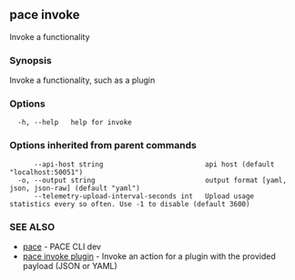 ## pace invoke

Invoke a functionality

### Synopsis

Invoke a functionality, such as a plugin

### Options

```
  -h, --help   help for invoke
```

### Options inherited from parent commands

```
      --api-host string                         api host (default "localhost:50051")
  -o, --output string                           output format [yaml, json, json-raw] (default "yaml")
      --telemetry-upload-interval-seconds int   Upload usage statistics every so often. Use -1 to disable (default 3600)
```

### SEE ALSO

* [pace](pace.md)	 - PACE CLI dev
* [pace invoke plugin](pace_invoke_plugin.md)	 - Invoke an action for a plugin with the provided payload (JSON or YAML)

